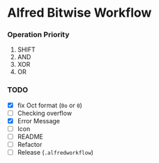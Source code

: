 # Alfred Bitwise Workflow

### Operation Priority

1. SHIFT
1. AND
1. XOR
1. OR


### TODO
- [x] fix Oct format (`0o` or `0`)
- [ ] Checking overflow
- [x] Error Message
- [ ] Icon
- [ ] README
- [ ] Refactor
- [ ] Release (`.alfredworkflow`)
